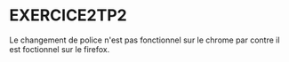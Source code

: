 # EXERCICE2TP2
Le changement de police n'est pas fonctionnel sur le chrome par contre il est foctionnel sur le firefox.
